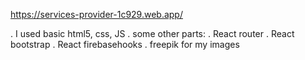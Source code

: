 https://services-provider-1c929.web.app/

. I used basic html5, css, JS
. some other parts: 
. React router
. React bootstrap
. React firebasehooks
. freepik for my images
